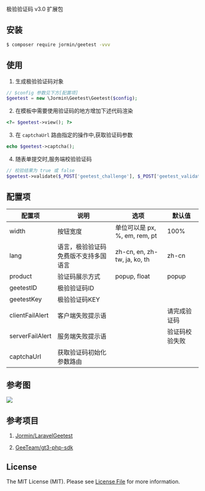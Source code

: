 极验验证码 v3.0 扩展包

## 安装

``` bash
$ composer require jormin/geetest -vvv
```

## 使用

1. 生成极验验证码对象

``` php
// $config 参数见下方[配置项]
$geetest = new \Jormin\Geetest\Geetest($config);
```

2. 在模板中需要使用验证码的地方增加下述代码渲染

``` php
<?= $geetest->view(); ?>
```
3. 在 `captchaUrl` 路由指定的操作中,获取验证码参数

```php
echo $geetest->captcha();
```
4. 随表单提交时,服务端校验验证码

```php
// 校验结果为 true 或 false
$geetest->validate($_POST['geetest_challenge'], $_POST['geetest_validate'], $_POST['geetest_seccode']);
```

## 配置项

| 配置项  | 说明  | 选项  | 默认值  |
| ------------ | ------------ | ------------ | ------------ |
| width | 按钮宽度  | 单位可以是 px, %, em, rem, pt  | 100%|
| lang | 语言，极验验证码免费版不支持多国语言  | zh-cn, en, zh-tw, ja, ko, th  | zh-cn  |
| product  | 验证码展示方式  | popup, float  | popup  |
| geetestID  | 极验验证码ID  |   |   |
| geetestKey  | 极验验证码KEY  |   |   |
| clientFailAlert  | 客户端失败提示语  |   | 请完成验证码  |
| serverFailAlert  | 服务端失败提示语  |   | 验证码校验失败  |
| captchaUrl  | 获取验证码初始化参数路由  |   |   |

## 参考图

![](https://qiniu.blog.lerzen.com/c7086810-2a14-11e7-a419-ed2a045e33b4.jpg)

## 参考项目

1. [Jormin/LaravelGeetest](https://github.com/jormin/laravel-geetest)

2. [GeeTeam/gt3-php-sdk](https://github.com/GeeTeam/gt3-php-sdk)

## License

The MIT License (MIT). Please see [License File](LICENSE.md) for more information.
